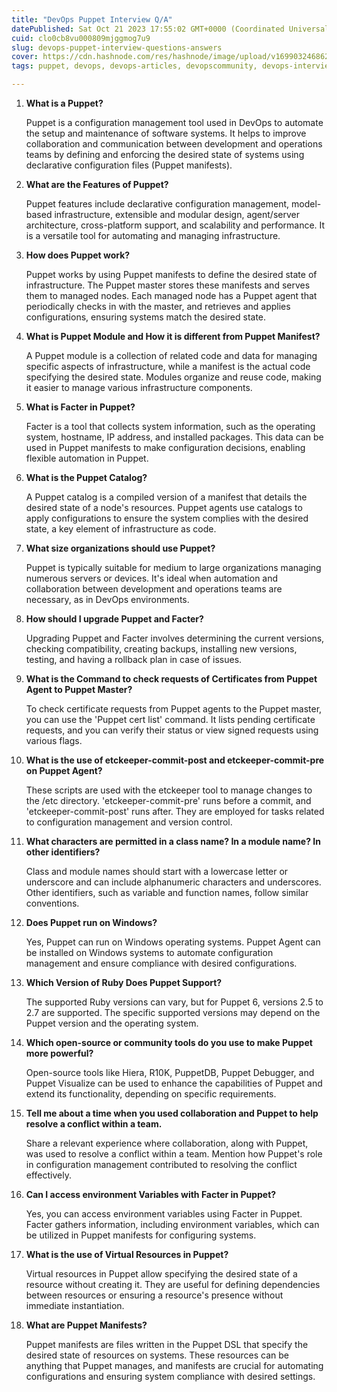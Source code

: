 ```yaml
---
title: "DevOps Puppet Interview Q/A"
datePublished: Sat Oct 21 2023 17:55:02 GMT+0000 (Coordinated Universal Time)
cuid: clo0cb8vu000809mjggmog7u9
slug: devops-puppet-interview-questions-answers
cover: https://cdn.hashnode.com/res/hashnode/image/upload/v1699032468623/db1a6d57-0e00-46ab-9edd-15d0bf88ab44.png
tags: puppet, devops, devops-articles, devopscommunity, devops-interview-questions-and-answers

---
```


1. **What is a Puppet?**
    
    Puppet is a configuration management tool used in DevOps to automate the setup and maintenance of software systems. It helps to improve collaboration and communication between development and operations teams by defining and enforcing the desired state of systems using declarative configuration files (Puppet manifests).
    
2. **What are the Features of Puppet?**
    
    Puppet features include declarative configuration management, model-based infrastructure, extensible and modular design, agent/server architecture, cross-platform support, and scalability and performance. It is a versatile tool for automating and managing infrastructure.
    
3. **How does Puppet work?**
    
    Puppet works by using Puppet manifests to define the desired state of infrastructure. The Puppet master stores these manifests and serves them to managed nodes. Each managed node has a Puppet agent that periodically checks in with the master, and retrieves and applies configurations, ensuring systems match the desired state.
    
4. **What is Puppet Module and How it is different from Puppet Manifest?**
    
    A Puppet module is a collection of related code and data for managing specific aspects of infrastructure, while a manifest is the actual code specifying the desired state. Modules organize and reuse code, making it easier to manage various infrastructure components.
    
5. **What is Facter in Puppet?**
    
    Facter is a tool that collects system information, such as the operating system, hostname, IP address, and installed packages. This data can be used in Puppet manifests to make configuration decisions, enabling flexible automation in Puppet.
    
6. **What is the Puppet Catalog?**
    
    A Puppet catalog is a compiled version of a manifest that details the desired state of a node's resources. Puppet agents use catalogs to apply configurations to ensure the system complies with the desired state, a key element of infrastructure as code.
    
7. **What size organizations should use Puppet?**
    
    Puppet is typically suitable for medium to large organizations managing numerous servers or devices. It's ideal when automation and collaboration between development and operations teams are necessary, as in DevOps environments.
    
8. **How should I upgrade Puppet and Facter?**
    
    Upgrading Puppet and Facter involves determining the current versions, checking compatibility, creating backups, installing new versions, testing, and having a rollback plan in case of issues.
    
9. **What is the Command to check requests of Certificates from Puppet Agent to Puppet Master?**
    
    To check certificate requests from Puppet agents to the Puppet master, you can use the 'Puppet cert list' command. It lists pending certificate requests, and you can verify their status or view signed requests using various flags.
    
10. **What is the use of etckeeper-commit-post and etckeeper-commit-pre on Puppet Agent?**
    
    These scripts are used with the etckeeper tool to manage changes to the /etc directory. 'etckeeper-commit-pre' runs before a commit, and 'etckeeper-commit-post' runs after. They are employed for tasks related to configuration management and version control.
    
11. **What characters are permitted in a class name? In a module name? In other identifiers?**
    
    Class and module names should start with a lowercase letter or underscore and can include alphanumeric characters and underscores. Other identifiers, such as variable and function names, follow similar conventions.
    
12. **Does Puppet run on Windows?**
    
    Yes, Puppet can run on Windows operating systems. Puppet Agent can be installed on Windows systems to automate configuration management and ensure compliance with desired configurations.
    
13. **Which Version of Ruby Does Puppet Support?**
    
    The supported Ruby versions can vary, but for Puppet 6, versions 2.5 to 2.7 are supported. The specific supported versions may depend on the Puppet version and the operating system.
    
14. **Which open-source or community tools do you use to make Puppet more powerful?**
    
    Open-source tools like Hiera, R10K, PuppetDB, Puppet Debugger, and Puppet Visualize can be used to enhance the capabilities of Puppet and extend its functionality, depending on specific requirements.
    
15. **Tell me about a time when you used collaboration and Puppet to help resolve a conflict within a team.**
    
    Share a relevant experience where collaboration, along with Puppet, was used to resolve a conflict within a team. Mention how Puppet's role in configuration management contributed to resolving the conflict effectively.
    
16. **Can I access environment Variables with Facter in Puppet?**
    
    Yes, you can access environment variables using Facter in Puppet. Facter gathers information, including environment variables, which can be utilized in Puppet manifests for configuring systems.
    
17. **What is the use of Virtual Resources in Puppet?**
    
    Virtual resources in Puppet allow specifying the desired state of a resource without creating it. They are useful for defining dependencies between resources or ensuring a resource's presence without immediate instantiation.
    
18. **What are Puppet Manifests?**
    
    Puppet manifests are files written in the Puppet DSL that specify the desired state of resources on systems. These resources can be anything that Puppet manages, and manifests are crucial for automating configurations and ensuring system compliance with desired settings.